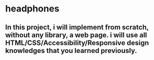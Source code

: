 # headphones

## In this project, i will implement from scratch, without any library, a web page. i will use all HTML/CSS/Accessibility/Responsive design knowledges that you learned previously.